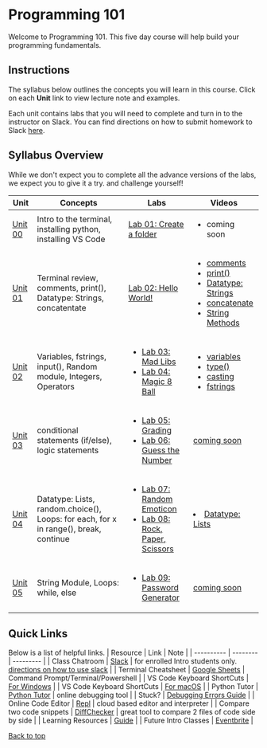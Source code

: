 # <a id="top"></a>Programming 101

Welcome to Programming 101. This five day course will help build your programming fundamentals.

## Instructions
The syllabus below outlines the concepts you will learn in this course. Click on each **Unit** link to view lecture note and examples.

Each unit contains labs that you will need to complete and turn in to the instructor on Slack. You can find directions on how to submit homework to Slack [here](https://github.com/PdxCodeGuild/IntroToProgramming/blob/master/documentation/slack.md).

## Syllabus Overview

While we don't expect you to complete all the advance versions of the labs, we expect you to give it a try. and challenge yourself!

| Unit | Concepts | Labs | Videos |
| ---- | -------- | ---- | ------ |
| [Unit 00](/units/unit-0.md) | Intro to the terminal, installing python, installing VS Code | [Lab 01: Create a folder](/labs/pdxfolder.md)  | <ul><li>coming soon</li></ul> |
| [Unit 01](/units/unit-1.md) | Terminal review, comments, print(), Datatype: Strings, concatentate | [Lab 02: Hello World!](/labs/hello.md) | <ul> <li><a href="https://youtu.be/YKRYs8QDWZQ" target="_blank">comments</a></li> <li><a href="https://youtu.be/KmSPjRxr4GA" target="_blank">print()</a></li> <li><a href="https://youtu.be/wbLLxCEQ2do" target="_blank">Datatype: Strings</a></li> <li><a href="https://youtu.be/7Fq19HrS9wA" target="_blank">concatenate</a></li> <li><a href="https://youtu.be/BDaZMU3iuKw" target="_blank">String Methods</a></li></ul> |
| [Unit 02](/units/unit-2.md) | Variables, fstrings, input(), Random module, Integers, Operators | <ul> <li>[Lab 03: Mad Libs](/labs/madlibs.md)</li> <li>[Lab 04: Magic 8 Ball](/labs/magic-8-ball.md) </li></ul>| <ul> <li><a target="_blank" href="https://youtu.be/ft0vAxHnkGw">variables</a></li> <li><a target="_blank" href="https://youtu.be/xfYXx2zBYJo">type()</a></li> <li><a target="_blank" href="https://youtu.be/yljHWm1shiE">casting</a></li> <li><a href="https://youtu.be/s-3SyF9wZqY" target="_blank">fstrings</a></li></ul> |
| [Unit 03](/units/unit-3.md) | conditional statements (if/else), logic statements                                   | <ul><li>[Lab 05: Grading](/labs/grading.md)</li> <li>[Lab 06: Guess the Number](/labs/guess_the_number.md)</li> </ul>| [coming soon]() |
| [Unit 04](/units/unit-4.md) | Datatype: Lists, random.choice(), Loops: for each, for x in range(), break, continue | <ul><li>[Lab 07: Random Emoticon](/labs/emoticon.md)</li> <li>[Lab 08: Rock, Paper, Scissors](/labs/rps.md)</li> </ul> | <li><a href="https://youtu.be/TjQv--wrc3o" target="_blank">Datatype: Lists</a></li> |
| [Unit 05](/units/unit-5.md) | String Module, Loops: while, else | <ul><li>[Lab 09: Password Generator](/labs/password_generator.md)</li> </ul> | [coming soon]() |

## Quick Links

Below is a list of helpful links.
| Resource | Link  | Note |
| ---------- | -------- | --------- |
| Class Chatroom | [Slack](https://app.slack.com/client/TH5A28SJ0/CH6DE8QK1) | for enrolled Intro students only. [directions on how to use slack](https://github.com/PdxCodeGuild/IntroToProgramming/blob/master/documentation/slack.md) |
| Terminal Cheatsheet  | [Google Sheets](https://docs.google.com/spreadsheets/d/18WWrry7RI2zzJlTsUHQLCsElNjiVVuMGjowBKZ5DPH8/edit#gid=0) | Command Prompt/Terminal/Powershell |
| VS Code Keyboard ShortCuts | [For Windows](https://code.visualstudio.com/shortcuts/keyboard-shortcuts-windows.pdf) |
| VS Code Keyboard ShortCuts | [For macOS](https://code.visualstudio.com/shortcuts/keyboard-shortcuts-macos.pdf)   |
| Python Tutor | [Python Tutor](http://pythontutor.com/visualize.html#mode=edit) | online debugging tool |
| Stuck? | [Debugging Errors Guide](https://github.com/PdxCodeGuild/IntroToProgramming/blob/master/documentation/troubleshooting.md) |
| Online Code Editor         | [Repl](https://repl.it)                                                                                                   | cloud based editor and interpreter                                                                                                                        |
| Compare two code snippets  | [DiffChecker](https://www.diffchecker.com/)                                                                               | great tool to compare 2 files of code side by side                                                                                                        |
| Learning Resources         | [Guide](https://github.com/PdxCodeGuild/IntroToProgramming/blob/master/documentation/resources.md)                        |
| Future Intro Classes       | [Eventbrite](https://www.eventbrite.com/o/pdx-code-guild-17959456298)                                                     |

[Back to top](#top)
